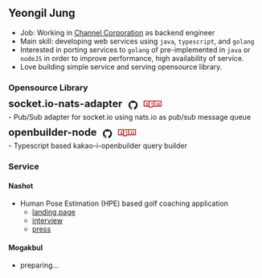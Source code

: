 ## Yeongil Jung

- Job: Working in [Channel Corporation](https://channel.io) as backend engineer
- Main skill: developing web services using `java`, `typescript`, and `golang`
- Interested in porting services to `golang` of pre-implemented in `java` or `nodeJS` in order to improve performance, high availability of service.
- Love building simple service and serving opensource library.

### Opensource Library

<div style="display: flex; flex-direction: row; gap: 12px; margin-top: 16px;">
  <b style="font-size: 20px; position: relative; top: -6px;">socket.io-nats-adapter</b>
  <a href="https://github.com/distrue/socket.io-nats-adapter">
    <img src="github.png" width="18" />
  </a>
  <a href="https://www.npmjs.com/package/socket.io-nats-adapter">
    <img src="npm.png" width="36" />
  </a>
</div>
- Pub/Sub adapter for socket.io using nats.io as pub/sub message queue

<div style="display: flex; flex-direction: row; gap: 12px; margin-top: 16px;">
  <b style="font-size: 20px; position: relative; top: -6px;">openbuilder-node</b>
  <a href="https://github.com/distrue/openbuilder-node">
    <img src="github.png" width="18" />
  </a>
  <a href="https://www.npmjs.com/package/openbuilder-node">
    <img src="npm.png" width="36" />
  </a>
</div>
- Typescript based kakao-i-openbuilder query builder

### Service

#### Nashot
- Human Pose Estimation (HPE) based golf coaching application 
  - [landing page](https://web.nashot.io/home.html)
  - [interview](https://blog.naver.com/sw_maestro/222120877101)
  - [press](http://www.dt.co.kr/contents.html?article_no=2021061002109931650005&ref=naver)

#### Mogakbul
- preparing...
